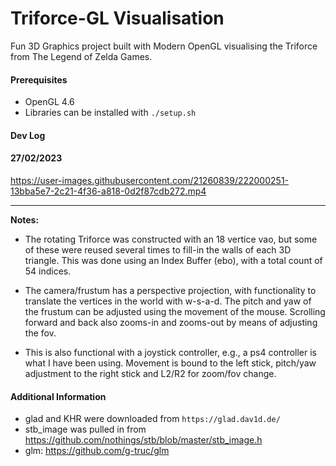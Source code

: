 # Triforce-GL Visualisation
Fun 3D Graphics project built with Modern OpenGL visualising the Triforce from The Legend of Zelda Games. 

#### Prerequisites
- OpenGL 4.6  
- Libraries can be installed with `./setup.sh`  

#### Dev Log

#### 27/02/2023

https://user-images.githubusercontent.com/21260839/222000251-13bba5e7-2c21-4f36-a818-0d2f87cdb272.mp4  

---

**Notes:**
- The rotating Triforce was constructed with an 18 vertice vao, but some of these were reused several times to fill-in the walls of each 3D triangle. This was done using an Index Buffer (ebo), with a total count of 54 indices.

- The camera/frustum has a perspective projection, with functionality to translate the vertices in the world with w-s-a-d. The pitch and yaw of the frustum can be adjusted using the movement of the mouse. Scrolling forward and back also zooms-in and zooms-out by means of adjusting the fov.

- This is also functional with a joystick controller, e.g., a ps4 controller is what I have been using.
  Movement is bound to the left stick, pitch/yaw adjustment to the right stick and L2/R2 for zoom/fov change.


#### Additional Information
- glad and KHR were downloaded from `https://glad.dav1d.de/`
- stb_image was pulled in from https://github.com/nothings/stb/blob/master/stb_image.h
- glm: https://github.com/g-truc/glm
